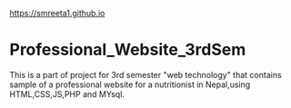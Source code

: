 https://smreeta1.github.io
# Professional_Website_3rdSem
This is a part of project for 3rd semester "web technology" that contains sample of a  professional website for a nutritionist in Nepal,using HTML,CSS,JS,PHP and MYsql.
